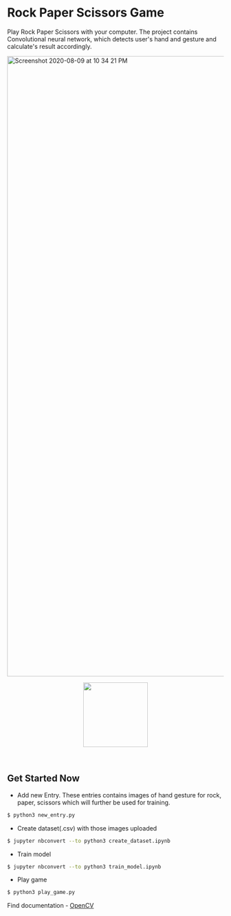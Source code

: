 # Rock Paper Scissors Game

Play Rock Paper Scissors with your computer. The project contains Convolutional neural network, which detects user's hand and gesture and calculate's result accordingly.
  
<img width="1440" alt="Screenshot 2020-08-09 at 10 34 21 PM" src="https://user-images.githubusercontent.com/35291991/89737689-93521f80-da90-11ea-9976-4455b2cf69f5.png">

<p align="center">
  <img src="https://user-images.githubusercontent.com/35291991/93025916-af148c80-f61f-11ea-9b22-a90ce070b3da.png" height=150 hspace=75>
  </p>
  <br />

## Get Started Now

* Add new Entry. These entries contains images of hand gesture for rock, paper, scissors which will further be used for training.
```sh
$ python3 new_entry.py
```

* Create dataset(.csv) with those images uploaded
```sh
$ jupyter nbconvert --to python3 create_dataset.ipynb
```

* Train model
```sh
$ jupyter nbconvert --to python3 train_model.ipynb
```

* Play game
```sh
$ python3 play_game.py
```

Find documentation -  [OpenCV](https://docs.opencv.org/master/d9/df8/tutorial_root.html)
